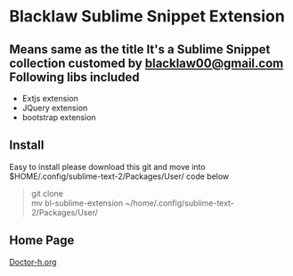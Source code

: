 Blacklaw Sublime Snippet Extension
==================================
Means same as the title
It's a Sublime Snippet collection customed by <blacklaw00@gmail.com>
Following libs included
-----------------------
+ Extjs extension  
+ JQuery extension  
+ bootstrap extension  

Install
-------
Easy to install please download this git and move into $HOME/.config/sublime-text-2/Packages/User/
code below
>git clone   
>mv bl-sublime-extension ~/home/.config/sublime-text-2/Packages/User/  

Home Page
---------
[Doctor-h.org](http://www.doctor-h.org)
